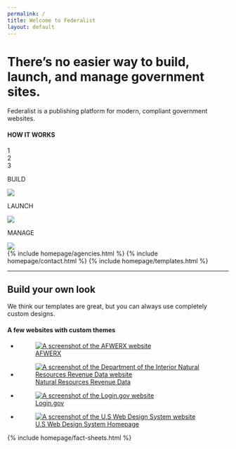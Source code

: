 ```yaml
---
permalink: /
title: Welcome to Federalist
layout: default
---
```


<div id="home" class="homepage">
  <div class="well">
    <div class="usa-grid">
      <div class="usa-width-two-thirds">
        <h1 class="federalist-heading font-large">There’s no easier way to build, launch, and manage government sites.</h1>
        <p class="font-large sans-regular">
          <a id="page-body"></a>
          Federalist is a publishing platform for modern, compliant government websites.
        </p>
      </div>
    </div>
  </div>
  <div class="usa-header federalist-intro p-xxl">
    <div class="usa-grid">
      <h4 class="sans-bold">HOW IT WORKS</h4>
      <div class="usa-grid-full steps-block">
        <div class="usa-width-one-third">
          <div class="steps-circle">1</div>
        </div>
        <div class="usa-width-one-third line" style="margin: 0;">
          <div class="steps-circle position-center">2</div>
        </div>
        <div class="usa-width-one-third line">
          <div class="steps-circle position-right">3</div>
        </div>
      </div>
      <div class="usa-grid-full features-block mt-xl">
        <div class="usa-width-one-third">
          <p class="sans-bold federalist-intro-heading">BUILD</p>
          <img src="{{site.baseurl}}/assets/images/build.png">
        </div>
        <div class="usa-width-one-third">
          <div class="position-center">
            <p class="sans-bold federalist-intro-heading">LAUNCH</p>
            <img src="{{site.baseurl}}/assets/images/launch.png">
          </div>
        </div>
        <div class="usa-width-one-third">
          <div clss="position-right">
            <p class="sans-bold federalist-intro-heading">MANAGE</p>
            <img src="{{site.baseurl}}/assets/images/manage.png">
          </div>
        </div>
      </div>
    </div>
  </div>
  {% include homepage/agencies.html %}
  {% include homepage/contact.html %}
  {% include homepage/templates.html %}


  <div class="usa-grid">
    <hr class="hr-light">
    <section class="info-block">
      <div class="description">
        <h2>Build your own look</h2>
        <p class="copy">
          We think our templates are great, but you can always use completely custom designs.
        </p>
        <div class="figure-group">
          <h4>A few websites with custom themes</h4>
          <ul class="figure-list max-2 mobile-center">
            <li>
              <a href="https://www.afwerx.af.mil">
              <figure class="figure figure-seal">
                <div class="tint">
                  <img src="{{site.baseurl}}/assets/images/partner-sites/afwerx.af.mil.png" alt="A screenshot of the AFWERX website">
                </div>
                <figcaption>AFWERX</figcaption>
              </figure>
              </a>
            </li>
            <li>
              <a href="https://revenuedata.doi.gov">
              <figure class="figure figure-seal">
                <div class="tint">
                  <img src="{{site.baseurl}}/assets/images/partner-sites/revenuedata.doi.gov.png"  alt="A screenshot of the Department of the Interior Natural Resources Revenue Data website">
                </div>
                <figcaption>Natural Resources Revenue Data</figcaption>
              </figure>
              </a>
            </li>
            <li>
              <a href="https://login.gov">
              <figure class="figure figure-seal">
                <div class="tint">
                  <img src="{{site.baseurl}}/assets/images/partner-sites/login.gov.png" alt="A screenshot of the Login.gov website">
                </div>
                <figcaption>Login.gov</figcaption>
              </figure>
              </a>
            </li>
            <li>
              <a href="https://designsystem.digital.gov">
                <figure class="figure figure-seal">
                  <div class="tint">
                    <img src="{{site.baseurl}}/assets/images/partner-sites/uswds.png"  alt="A screenshot of the U.S Web Design System website">
                  </div>
                  <figcaption>U.S Web Design System Homepage</figcaption>
                </figure>
              </a>
            </li>
          </ul>
        </div>
      </div>
    </section>
  </div>
  {% include homepage/fact-sheets.html %}
</div>
